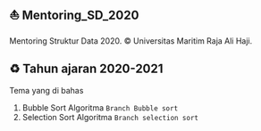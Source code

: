 ## ⛵ Mentoring_SD_2020
Mentoring Struktur Data 2020. © Universitas Maritim Raja Ali Haji.

## ♻ Tahun ajaran 2020-2021
Tema yang di bahas
1. Bubble Sort Algoritma ```Branch Bubble sort```
2. Selection Sort Algoritma ```Branch selection sort```
